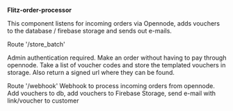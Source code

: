 **Flitz-order-processor**

This component listens for incoming orders via Opennode, adds vouchers to the database / firebase storage and sends out e-mails.

Route '/store_batch'

Admin authentication required. Make an order without having to pay through opennode. Take a list of voucher codes and store the templated vouchers in storage.
Also return a signed url where they can be found.


Route '/webhook'
Webhook to process incoming orders from opennode. Add vouchers to db, add vouchers to Firebase Storage, send e-mail with link/voucher to customer
